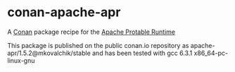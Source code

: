 # conan-apache-apr
A [Conan](https://conan.io) package recipe for the [Apache Protable Runtime](https://apr.apache.org/)

This package is published on the public conan.io repository as apache-apr/1.5.2@mkovalchik/stable and has been
tested with gcc 6.3.1 x86_64-pc-linux-gnu
